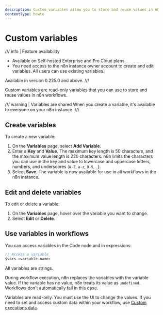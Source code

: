 ```yaml
---
description: Custom variables allow you to store and reuse values in n8n workflows. 
contentType: howto
---
```


# Custom variables

/// info | Feature availability
* Available on Self-hosted Enterprise and Pro Cloud plans.
* You need access to the n8n instance owner account to create and edit variables. All users can use existing variables.

Available in version 0.225.0 and above.
///	

Custom variables are read-only variables that you can use to store and reuse values in n8n workflows. 

/// warning | Variables are shared
When you create a variable, it's available to everyone on your n8n instance.
///

## Create variables

To create a new variable:

1. On the **Variables** page, select **Add Variable**.
3. Enter a **Key** and **Value**. The maximum key length is 50 characters, and the maximum value length is 220 characters. n8n limits the characters you can use in the key and value to lowercase and uppercase letters, numbers, and underscores (`A-Z`, `a-z`, `0-9`, `_`).
4. Select **Save**. The variable is now available for use in all workflows in the n8n instance.

## Edit and delete variables

To edit or delete a variable:

1. On the **Variables** page, hover over the variable you want to change.
2. Select **Edit** or **Delete**.

## Use variables in workflows

You can access variables in the Code node and in expressions:

```javascript
// Access a variable
$vars.<variable-name>
```

All variables are strings.

During workflow execution, n8n replaces the variables with the variable value. If the variable has no value, n8n treats its value as `undefined`. Workflows don't automatically fail in this case.

Variables are read-only. You must use the UI to change the values. If you need to set and access custom data within your workflow, use [Custom executions data](/workflows/executions/custom-executions-data/).
